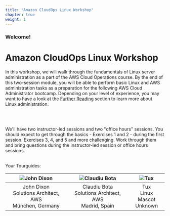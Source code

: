```yaml
---
title: "Amazon CloudOps Linux Workshop"
chapter: true
weight: 1
---
```


### Welcome!

# Amazon CloudOps Linux Workshop

In this workshop, we will walk through the fundamentals of Linux server administration as a part of the AWS Cloud Operations course.
By the end of this two-session module, you will be able to perform basic Linux and AWS administration tasks as a preparation for the
following AWS Cloud Administrator bootcamp. Depending on your level of experience, you may want to have a look at the [Further Reading](/further_reading.html)
section to learn more about Linux administration.<p>&nbsp;<p>
<br>
We'll have two instructor-led sessions and two "office hours" sessions. You should expect to get through the basics - Exercises 1 and 2 - 
during the first session. Exercises 3, 4, and 5 and more challenging. Work through them and bring questions during the instructor-led session
or office hours sessions.

<br>
Your Tourguides:

| ![John Dixon](/images/dixonaws.png?height=250px&classes=shadow,border) | ![Claudiu Bota](/images/claubota.png?height=250px&classes=shadow,border) | ![Tux](/images/TuxBadge.png?height=250px&classes=shadow,border) |
| ------ | ------ | ------ |
| <center>John Dixon<br>Solutions Architect, AWS<br>München, Germany</center> | <center>Claudiu Bota<br>Solutions Architect, AWS<br>Madrid, Spain</center>|<center>Tux<br>Linux Mascot<br>Unknown</center> |
